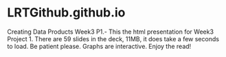 # LRTGithub.github.io
Creating Data Products Week3 P1.-
This the html presentation for Week3 Project 1. There are 59 slides in the deck, 11MB, it does take a few seconds to load. Be patient please. Graphs are interactive. Enjoy the read!

